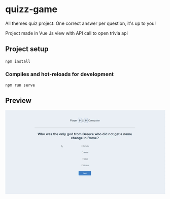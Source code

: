 # quizz-game

All themes quiz project. One correct answer per question, it's up to you!

Project made in Vue Js view with API call to open trivia api

## Project setup
```
npm install
```

### Compiles and hot-reloads for development
```
npm run serve
```

## Preview 
![](Result.gif)

